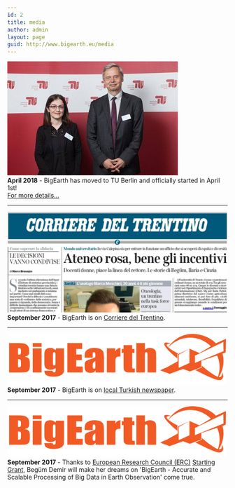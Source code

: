 ```yaml
---
id: 2
title: media
author: admin
layout: page
guid: http://www.bigearth.eu/media
---
```


<div class="bg-faded p-4 my-4">
	<div class="bg-faded p-4 my-4">
		<div class="row">
			<div class="col-3">
				<img class="publication-image" src="./assets/news/images/tu_berlin_rector_2018.jpg">
			</div>
			<div class="col-9">
				<b>April 2018</b> - BigEarth has moved to TU Berlin and officially started in April 1st! <br />
				<a href="http://www.pressestelle.tu-berlin.de/menue/tub_medien/publikationen/medieninformationen/2018/mai_2018/medieninformation_nr_732018/">For more details...</a>
			</div>
		</div>
		<hr />
		<div class="row">
			<div class="col-3">
				<img class="publication-image" src="./assets/news/images/corriere-del-trentino-20170916.png">
			</div>
			<div class="col-9">
				<b>September 2017</b> - BigEarth is on <a href="http://www.pressreader.com/italy/corriere-del-trentino/20170916/281487866520040" target="_blank">Corriere del Trentino</a>.
			</div>
		</div>
		<hr />
		<div class="row">
			<div class="col-3">
				<img class="publication-image-default" src="./assets/images/bigearth.png">
			</div>
			<div class="col-9">
				<b>September 2017</b> - BigEarth is on <a href="http://www.buyukkocaeli.com.tr/tarih-seni-yazacak-begum-hoca-11692h.htm" target="_blank">local Turkish newspaper</a>.
			</div>
		</div>
		<hr />		
		<div class="row">
			<div class="col-3">
				<img class="publication-image-default" src="./assets/images/bigearth.png">
			</div>
			<div class="col-9">
				<b>September 2017</b> - Thanks to <a href="https://erc.europa.eu" target="_blank">European Research Council (ERC)</a> <a href="https://erc.europa.eu/sites/default/files/document/file/erc_2017_stg_results_pe.pdf" target="_blank">Starting Grant</a>, Begüm Demir will make her dreams on 'BigEarth - Accurate and Scalable Processing of Big Data in Earth Observation' come true.
			</div>
		</div>
	</div>
</div>
